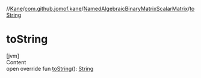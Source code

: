 //[Kane](../../index.md)/[com.github.jomof.kane](../index.md)/[NamedAlgebraicBinaryMatrixScalarMatrix](index.md)/[toString](to-string.md)



# toString  
[jvm]  
Content  
open override fun [toString](to-string.md)(): [String](https://kotlinlang.org/api/latest/jvm/stdlib/kotlin/-string/index.html)  



